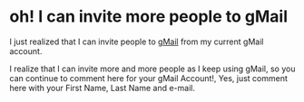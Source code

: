 # oh! I can invite more people to gMail

I just realized that I can invite people to [gMail](https://www.gmail.com/) from my current gMail account.

I realize that I can invite more and more people as I keep using gMail, so you can continue to comment here for your gMail Account!, Yes, just comment here with your First Name, Last Name and e-mail.